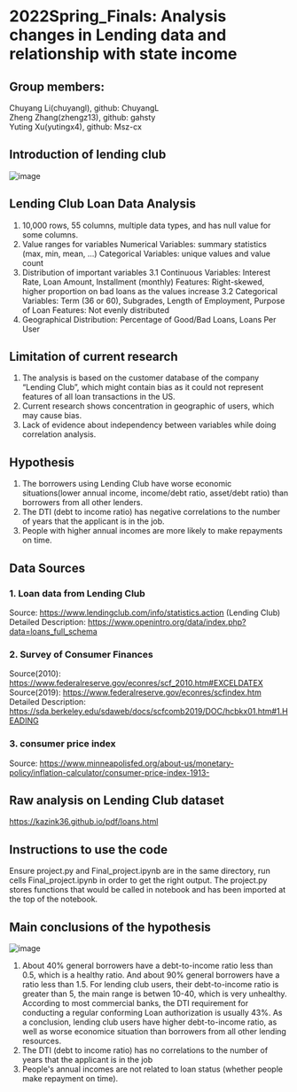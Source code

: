 # 2022Spring_Finals: Analysis changes in Lending data and relationship with state income
## Group members: 
Chuyang Li(chuyangl), github: ChuyangL  
Zheng Zhang(zhengz13), github: gahsty   
Yuting Xu(yutingx4), github: Msz-cx  

## Introduction of lending club
![image](https://user-images.githubusercontent.com/54805284/166623043-b7d1802a-7600-40db-8a57-bcdd6c17012a.png)

## Lending Club Loan Data Analysis
1. 10,000 rows, 55 columns, multiple data types, and has null value for some columns.
2. Value ranges for variables
   Numerical Variables: summary statistics (max, min, mean, ...)
   Categorical Variables: unique values and value count
3. Distribution of important variables
   3.1 Continuous Variables: Interest Rate, Loan Amount, Installment (monthly)
       Features: Right-skewed, higher proportion on bad loans as the values increase
   3.2 Categorical Variables: Term (36 or 60), Subgrades, Length of Employment, Purpose of Loan
       Features: Not evenly distributed
4. Geographical Distribution: Percentage of Good/Bad Loans, Loans Per User

## Limitation of current research
1. The analysis is based on the customer database of the company “Lending Club”, which might contain bias as it could not represent features of all loan transactions in the US.  
2. Current research shows concentration in geographic of users, which may cause bias.  
3. Lack of evidence about independency between variables while doing correlation analysis.  

## Hypothesis
1. The borrowers using Lending Club have worse economic situations(lower annual income, income/debt ratio, asset/debt ratio) than borrowers from all other lenders.  
2. The DTI (debt to income ratio) has negative correlations to the number of years that the applicant is in the job.  
3. People with higher annual incomes are more likely to make repayments on time.  

## Data Sources
### 1. Loan data from Lending Club
Source: https://www.lendingclub.com/info/statistics.action (Lending Club)  
Detailed Description: https://www.openintro.org/data/index.php?data=loans_full_schema  
### 2. Survey of Consumer Finances
Source(2010): https://www.federalreserve.gov/econres/scf_2010.htm#EXCELDATEX  
Source(2019): https://www.federalreserve.gov/econres/scfindex.htm  
Detailed Description: https://sda.berkeley.edu/sdaweb/docs/scfcomb2019/DOC/hcbkx01.htm#1.HEADING  
### 3. consumer price index
Source: https://www.minneapolisfed.org/about-us/monetary-policy/inflation-calculator/consumer-price-index-1913-  

## Raw analysis on Lending Club dataset
https://kazink36.github.io/pdf/loans.html  

## Instructions to use the code
Ensure project.py and Final_project.ipynb are in the same directory, run cells Final_project.ipynb in order to get the right output. The project.py stores functions that would be called in notebook and has been imported at the top of the notebook.   

## Main conclusions of the hypothesis
![image](https://user-images.githubusercontent.com/54805284/167269153-115ab373-1e9d-48a9-803a-3a3222994558.png)
1. About 40% general borrowers have a debt-to-income ratio less than 0.5, which is a healthy ratio. And about 90% general borrowers have a ratio less than 1.5. For lending club users, their debt-to-income ratio is greater than 5, the main range is betwen 10-40, which is very unhealthy. According to most commercial banks, the DTI requirement for conducting a regular conforming Loan authorization is usually 43%. As a conclusion, lending club users have higher debt-to-income ratio, as well as worse economice situation than borrowers from all other lending resources.
2. The DTI (debt to income ratio) has no correlations to the number of years that the applicant is in the job
3. People's annual incomes are not related to loan status (whether people make repayment on time).
